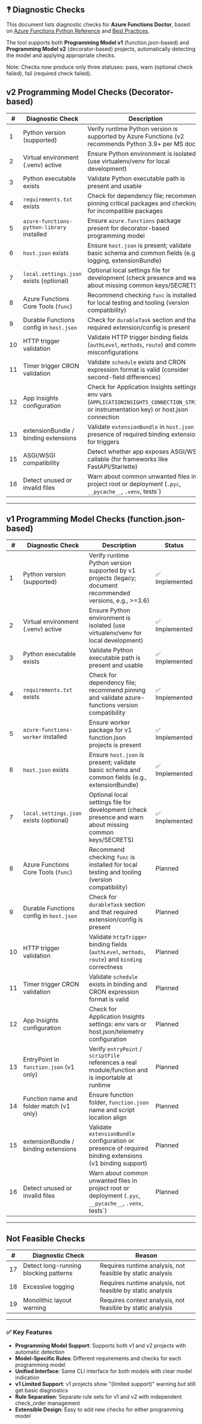 ## 🙺 Diagnostic Checks

This document lists diagnostic checks for **Azure Functions Doctor**, based on [Azure Functions Python Reference](https://learn.microsoft.com/en-us/azure/azure-functions/functions-reference-python?tabs=get-started%2Casgi%2Capplication-level&pivots=python-mode-decorators) and [Best Practices](https://learn.microsoft.com/en-us/azure/azure-functions/functions-best-practices?tabs=python).

The tool supports both **Programming Model v1** (function.json-based) and **Programming Model v2** (decorator-based) projects, automatically detecting the model and applying appropriate checks.

Note: Checks now produce only three statuses: pass, warn (optional check failed), fail (required check failed).


## v2 Programming Model Checks (Decorator-based)

| #  | Diagnostic Check                           | Description                                                                                                  | Status         |
| -- | ------------------------------------------ | ------------------------------------------------------------------------------------------------------------ | -------------- |
| 1  | Python version (supported)                 | Verify runtime Python version is supported by Azure Functions (v2 recommends Python 3.9+ per MS docs)       | ✅ Implemented  |
| 2  | Virtual environment (.venv) active         | Ensure Python environment is isolated (use virtualenv/venv for local development)                            | ✅ Implemented  |
| 3  | Python executable exists                   | Validate Python executable path is present and usable                                                       | ✅ Implemented  |
| 4  | `requirements.txt` exists                  | Check for dependency file; recommend pinning critical packages and checking for incompatible packages        | ✅ Implemented  |
| 5  | `azure-functions-python-library` installed | Ensure `azure.functions` package present for decorator-based programming model                              | ✅ Implemented  |
| 6  | `host.json` exists                         | Ensure `host.json` is present; validate basic schema and common fields (e.g., logging, extensionBundle)      | ✅ Implemented  |
| 7  | `local.settings.json` exists (optional)    | Optional local settings file for development (check presence and warn about missing common keys/SECRETS)      | ✅ Implemented  |
| 8  | Azure Functions Core Tools (`func`)        | Recommend checking `func` is installed for local testing and tooling (version compatibility)                 | Planned        |
| 9  | Durable Functions config in `host.json`    | Check for `durableTask` section and that required extension/config is present                                | Planned        |
| 10 | HTTP trigger validation                    | Validate HTTP trigger binding fields (`authLevel`, `methods`, `route`) and common misconfigurations         | Planned        |
| 11 | Timer trigger CRON validation              | Validate `schedule` exists and CRON expression format is valid (consider second-field differences)            | Planned        |
| 12 | App Insights configuration                 | Check for Application Insights settings: env vars (`APPLICATIONINSIGHTS_CONNECTION_STRING` or instrumentation key) or host.json connection | Planned        |
| 13 | extensionBundle / binding extensions       | Validate `extensionBundle` in `host.json` or presence of required binding extensions for triggers            | Planned        |
| 15 | ASGI/WSGI compatibility                    | Detect whether app exposes ASGI/WSGI callable (for frameworks like FastAPI/Starlette)                         | Planned        |
| 16 | Detect unused or invalid files             | Warn about common unwanted files in project root or deployment (`.pyc`, `__pycache__`, `.venv`, tests`)      | Planned        |


---

## v1 Programming Model Checks (function.json-based)

| #  | Diagnostic Check                           | Description                                                                                                  | Status         |
| -- | ------------------------------------------ | ------------------------------------------------------------------------------------------------------------ | -------------- |
| 1  | Python version (supported)                 | Verify runtime Python version supported by v1 projects (legacy; document recommended versions, e.g., >=3.6)  | ✅ Implemented  |
| 2  | Virtual environment (.venv) active         | Ensure Python environment is isolated (use virtualenv/venv for local development)                            | ✅ Implemented  |
| 3  | Python executable exists                   | Validate Python executable path is present and usable                                                       | ✅ Implemented  |
| 4  | `requirements.txt` exists                  | Check for dependency file; recommend pinning and validate azure-functions version compatibility              | ✅ Implemented  |
| 5  | `azure-functions-worker` installed         | Ensure worker package for v1 function.json projects is present                                              | ✅ Implemented  |
| 6  | `host.json` exists                         | Ensure `host.json` is present; validate basic schema and common fields (e.g., extensionBundle)                | ✅ Implemented  |
| 7  | `local.settings.json` exists (optional)    | Optional local settings file for development (check presence and warn about missing common keys/SECRETS)      | ✅ Implemented  |
| 8  | Azure Functions Core Tools (`func`)        | Recommend checking `func` is installed for local testing and tooling (version compatibility)                 | Planned        |
| 9  | Durable Functions config in `host.json`    | Check for `durableTask` section and that required extension/config is present                                | Planned        |
| 10 | HTTP trigger validation                    | Validate `httpTrigger` binding fields (`authLevel`, `methods`, `route`) and `binding` correctness            | Planned        |
| 11 | Timer trigger CRON validation              | Validate `schedule` exists in binding and CRON expression format is valid                                    | Planned        |
| 12 | App Insights configuration                 | Check for Application Insights settings: env vars or host.json/telemetry configuration                       | Planned        |
| 13 | EntryPoint in `function.json` (v1 only)    | Verify `entryPoint` / `scriptFile` references a real module/function and is importable at runtime            | Planned        |
| 14 | Function name and folder match (v1 only)   | Ensure function folder, `function.json` name and script location align                                       | Planned        |
| 15 | extensionBundle / binding extensions       | Validate `extensionBundle` configuration or presence of required binding extensions (v1 binding support)    | Planned        |
| 16 | Detect unused or invalid files             | Warn about common unwanted files in project root or deployment (`.pyc`, `__pycache__`, `.venv`, tests`)      | Planned        |

---

## Not Feasible Checks

| #  | Diagnostic Check                           | Reason                                                            |
| -- | ------------------------------------------ | ----------------------------------------------------------------- |
| 17 | Detect long-running blocking patterns      | Requires runtime analysis, not feasible by static analysis        |
| 18 | Excessive logging                          | Requires runtime analysis, not feasible by static analysis        |
| 19 | Monolithic layout warning                  | Requires context analysis, not feasible by static analysis        |

---

### ✅ Key Features

* **Programming Model Support**: Supports both v1 and v2 projects with automatic detection
* **Model-Specific Rules**: Different requirements and checks for each programming model
* **Unified Interface**: Same CLI interface for both models with clear model indication
* **v1 Limited Support**: v1 projects show "(limited support)" warning but still get basic diagnostics
* **Rule Separation**: Separate rule sets for v1 and v2 with independent check_order management
* **Extensible Design**: Easy to add new checks for either programming model
